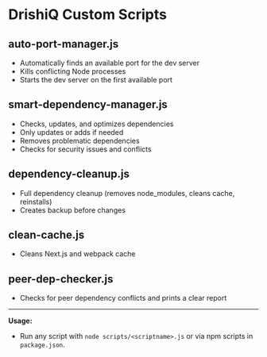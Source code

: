 # DrishiQ Custom Scripts

## auto-port-manager.js
- Automatically finds an available port for the dev server
- Kills conflicting Node processes
- Starts the dev server on the first available port

## smart-dependency-manager.js
- Checks, updates, and optimizes dependencies
- Only updates or adds if needed
- Removes problematic dependencies
- Checks for security issues and conflicts

## dependency-cleanup.js
- Full dependency cleanup (removes node_modules, cleans cache, reinstalls)
- Creates backup before changes

## clean-cache.js
- Cleans Next.js and webpack cache

## peer-dep-checker.js
- Checks for peer dependency conflicts and prints a clear report

---

**Usage:**
- Run any script with `node scripts/<scriptname>.js` or via npm scripts in `package.json`. 